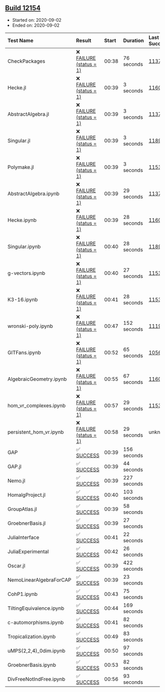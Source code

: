 ## [Build 12154](https://oscarci.mathematik.uni-kl.de/job/oscar/12154/)

* Started on: 2020-09-02
* Ended on: 2020-09-02

| Test Name    | Result | Start | Duration | Last Success | First Failure |
|:-------------|:-------|:------|:---------|:-------------|:--------------|
| CheckPackages | ❌ [FAILURE (status = 1)](https://oscarci.mathematik.uni-kl.de/job/oscar/12154/artifact/logs/build-12154/CheckPackages.log) | 00:38 | 76 seconds | [11376](https://oscarci.mathematik.uni-kl.de/job/oscar/11376/) | [11377](https://oscarci.mathematik.uni-kl.de/job/oscar/11377/) |
| Hecke.jl | ❌ [FAILURE (status = 1)](https://oscarci.mathematik.uni-kl.de/job/oscar/12154/artifact/logs/build-12154/Hecke.jl.log) | 00:39 | 3 seconds | [11602](https://oscarci.mathematik.uni-kl.de/job/oscar/11602/) | [11603](https://oscarci.mathematik.uni-kl.de/job/oscar/11603/) |
| AbstractAlgebra.jl | ❌ [FAILURE (status = 1)](https://oscarci.mathematik.uni-kl.de/job/oscar/12154/artifact/logs/build-12154/AbstractAlgebra.jl.log) | 00:39 | 3 seconds | [11376](https://oscarci.mathematik.uni-kl.de/job/oscar/11376/) | [11377](https://oscarci.mathematik.uni-kl.de/job/oscar/11377/) |
| Singular.jl | ❌ [FAILURE (status = 1)](https://oscarci.mathematik.uni-kl.de/job/oscar/12154/artifact/logs/build-12154/Singular.jl.log) | 00:39 | 3 seconds | [11893](https://oscarci.mathematik.uni-kl.de/job/oscar/11893/) | [11894](https://oscarci.mathematik.uni-kl.de/job/oscar/11894/) |
| Polymake.jl | ❌ [FAILURE (status = 1)](https://oscarci.mathematik.uni-kl.de/job/oscar/12154/artifact/logs/build-12154/Polymake.jl.log) | 00:39 | 3 seconds | [11532](https://oscarci.mathematik.uni-kl.de/job/oscar/11532/) | [11533](https://oscarci.mathematik.uni-kl.de/job/oscar/11533/) |
| AbstractAlgebra.ipynb | ❌ [FAILURE (status = 1)](https://oscarci.mathematik.uni-kl.de/job/oscar/12154/artifact/logs/build-12154/AbstractAlgebra.ipynb.log) | 00:39 | 29 seconds | [11376](https://oscarci.mathematik.uni-kl.de/job/oscar/11376/) | [11377](https://oscarci.mathematik.uni-kl.de/job/oscar/11377/) |
| Hecke.ipynb | ❌ [FAILURE (status = 1)](https://oscarci.mathematik.uni-kl.de/job/oscar/12154/artifact/logs/build-12154/Hecke.ipynb.log) | 00:39 | 28 seconds | [11602](https://oscarci.mathematik.uni-kl.de/job/oscar/11602/) | [11603](https://oscarci.mathematik.uni-kl.de/job/oscar/11603/) |
| Singular.ipynb | ❌ [FAILURE (status = 1)](https://oscarci.mathematik.uni-kl.de/job/oscar/12154/artifact/logs/build-12154/Singular.ipynb.log) | 00:40 | 28 seconds | [11893](https://oscarci.mathematik.uni-kl.de/job/oscar/11893/) | [11894](https://oscarci.mathematik.uni-kl.de/job/oscar/11894/) |
| g-vectors.ipynb | ❌ [FAILURE (status = 1)](https://oscarci.mathematik.uni-kl.de/job/oscar/12154/artifact/logs/build-12154/g-vectors.ipynb.log) | 00:40 | 27 seconds | [11532](https://oscarci.mathematik.uni-kl.de/job/oscar/11532/) | [11533](https://oscarci.mathematik.uni-kl.de/job/oscar/11533/) |
| K3-16.ipynb | ❌ [FAILURE (status = 1)](https://oscarci.mathematik.uni-kl.de/job/oscar/12154/artifact/logs/build-12154/K3-16.ipynb.log) | 00:41 | 28 seconds | [11532](https://oscarci.mathematik.uni-kl.de/job/oscar/11532/) | [11533](https://oscarci.mathematik.uni-kl.de/job/oscar/11533/) |
| wronski-poly.ipynb | ❌ [FAILURE (status = 1)](https://oscarci.mathematik.uni-kl.de/job/oscar/12154/artifact/logs/build-12154/wronski-poly.ipynb.log) | 00:47 | 152 seconds | [11192](https://oscarci.mathematik.uni-kl.de/job/oscar/11192/) | [11193](https://oscarci.mathematik.uni-kl.de/job/oscar/11193/) |
| GITFans.ipynb | ❌ [FAILURE (status = 1)](https://oscarci.mathematik.uni-kl.de/job/oscar/12154/artifact/logs/build-12154/GITFans.ipynb.log) | 00:52 | 65 seconds | [10566](https://oscarci.mathematik.uni-kl.de/job/oscar/10566/) | [10567](https://oscarci.mathematik.uni-kl.de/job/oscar/10567/) |
| AlgebraicGeometry.ipynb | ❌ [FAILURE (status = 1)](https://oscarci.mathematik.uni-kl.de/job/oscar/12154/artifact/logs/build-12154/AlgebraicGeometry.ipynb.log) | 00:55 | 67 seconds | [11602](https://oscarci.mathematik.uni-kl.de/job/oscar/11602/) | [11603](https://oscarci.mathematik.uni-kl.de/job/oscar/11603/) |
| hom_vr_complexes.ipynb | ❌ [FAILURE (status = 1)](https://oscarci.mathematik.uni-kl.de/job/oscar/12154/artifact/logs/build-12154/hom_vr_complexes.ipynb.log) | 00:57 | 29 seconds | [11532](https://oscarci.mathematik.uni-kl.de/job/oscar/11532/) | [11533](https://oscarci.mathematik.uni-kl.de/job/oscar/11533/) |
| persistent_hom_vr.ipynb | ❌ [FAILURE (status = 1)](https://oscarci.mathematik.uni-kl.de/job/oscar/12154/artifact/logs/build-12154/persistent_hom_vr.ipynb.log) | 00:58 | 29 seconds | unknown | unknown |
| GAP | ✅ [SUCCESS](https://oscarci.mathematik.uni-kl.de/job/oscar/12154/artifact/logs/build-12154/GAP.log) | 00:39 | 156 seconds |  |  |
| GAP.jl | ✅ [SUCCESS](https://oscarci.mathematik.uni-kl.de/job/oscar/12154/artifact/logs/build-12154/GAP.jl.log) | 00:39 | 44 seconds |  |  |
| Nemo.jl | ✅ [SUCCESS](https://oscarci.mathematik.uni-kl.de/job/oscar/12154/artifact/logs/build-12154/Nemo.jl.log) | 00:39 | 227 seconds |  |  |
| HomalgProject.jl | ✅ [SUCCESS](https://oscarci.mathematik.uni-kl.de/job/oscar/12154/artifact/logs/build-12154/HomalgProject.jl.log) | 00:40 | 103 seconds |  |  |
| GroupAtlas.jl | ✅ [SUCCESS](https://oscarci.mathematik.uni-kl.de/job/oscar/12154/artifact/logs/build-12154/GroupAtlas.jl.log) | 00:39 | 58 seconds |  |  |
| GroebnerBasis.jl | ✅ [SUCCESS](https://oscarci.mathematik.uni-kl.de/job/oscar/12154/artifact/logs/build-12154/GroebnerBasis.jl.log) | 00:39 | 27 seconds |  |  |
| JuliaInterface | ✅ [SUCCESS](https://oscarci.mathematik.uni-kl.de/job/oscar/12154/artifact/logs/build-12154/JuliaInterface.log) | 00:41 | 22 seconds |  |  |
| JuliaExperimental | ✅ [SUCCESS](https://oscarci.mathematik.uni-kl.de/job/oscar/12154/artifact/logs/build-12154/JuliaExperimental.log) | 00:42 | 26 seconds |  |  |
| Oscar.jl | ✅ [SUCCESS](https://oscarci.mathematik.uni-kl.de/job/oscar/12154/artifact/logs/build-12154/Oscar.jl.log) | 00:39 | 422 seconds |  |  |
| NemoLinearAlgebraForCAP | ✅ [SUCCESS](https://oscarci.mathematik.uni-kl.de/job/oscar/12154/artifact/logs/build-12154/NemoLinearAlgebraForCAP.log) | 00:39 | 23 seconds |  |  |
| CohP1.ipynb | ✅ [SUCCESS](https://oscarci.mathematik.uni-kl.de/job/oscar/12154/artifact/logs/build-12154/CohP1.ipynb.log) | 00:43 | 75 seconds |  |  |
| TiltingEquivalence.ipynb | ✅ [SUCCESS](https://oscarci.mathematik.uni-kl.de/job/oscar/12154/artifact/logs/build-12154/TiltingEquivalence.ipynb.log) | 00:44 | 169 seconds |  |  |
| c-automorphisms.ipynb | ✅ [SUCCESS](https://oscarci.mathematik.uni-kl.de/job/oscar/12154/artifact/logs/build-12154/c-automorphisms.ipynb.log) | 00:41 | 82 seconds |  |  |
| Tropicalization.ipynb | ✅ [SUCCESS](https://oscarci.mathematik.uni-kl.de/job/oscar/12154/artifact/logs/build-12154/Tropicalization.ipynb.log) | 00:49 | 83 seconds |  |  |
| uMPS(2,2,4)_0dim.ipynb | ✅ [SUCCESS](https://oscarci.mathematik.uni-kl.de/job/oscar/12154/artifact/logs/build-12154/uMPS-2-2-4-_0dim.ipynb.log) | 00:50 | 97 seconds |  |  |
| GroebnerBasis.ipynb | ✅ [SUCCESS](https://oscarci.mathematik.uni-kl.de/job/oscar/12154/artifact/logs/build-12154/GroebnerBasis.ipynb.log) | 00:53 | 82 seconds |  |  |
| DivFreeNotIndFree.ipynb | ✅ [SUCCESS](https://oscarci.mathematik.uni-kl.de/job/oscar/12154/artifact/logs/build-12154/DivFreeNotIndFree.ipynb.log) | 00:56 | 93 seconds |  |  |
